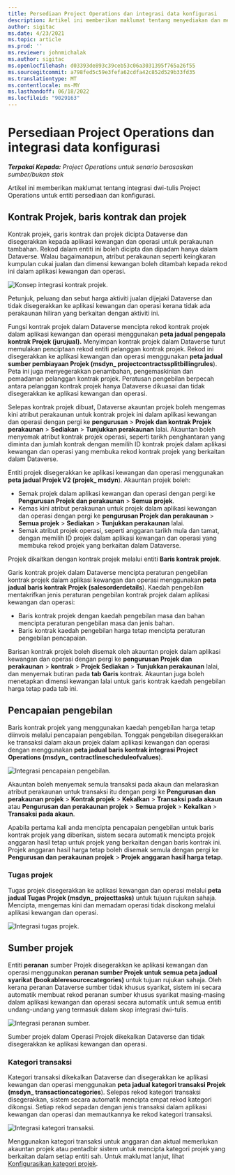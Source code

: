 ```yaml
---
title: Persediaan Project Operations dan integrasi data konfigurasi
description: Artikel ini memberikan maklumat tentang menyediakan dan mengkonfigurasi peta dwi-tulis Operasi Projek.
author: sigitac
ms.date: 4/23/2021
ms.topic: article
ms.prod: ''
ms.reviewer: johnmichalak
ms.author: sigitac
ms.openlocfilehash: d03393de893c39ceb53c06a3031395f765a26f55
ms.sourcegitcommit: a798fed5c59e3fefa62cdfa42c852d529b33fd35
ms.translationtype: MT
ms.contentlocale: ms-MY
ms.lasthandoff: 06/18/2022
ms.locfileid: "9029163"
---
```

# <a name="project-operations-setup-and-configuration-data-integration"></a>Persediaan Project Operations dan integrasi data konfigurasi

_**Terpakai Kepada:** Project Operations untuk senario berasaskan sumber/bukan stok_

Artikel ini memberikan maklumat tentang integrasi dwi-tulis Project Operations untuk entiti persediaan dan konfigurasi.

## <a name="project-contracts-contract-lines-and-projects"></a>Kontrak Projek, baris kontrak dan projek

Kontrak projek, garis kontrak dan projek dicipta Dataverse dan disegerakkan kepada aplikasi kewangan dan operasi untuk perakaunan tambahan. Rekod dalam entiti ini boleh dicipta dan dipadam hanya dalam Dataverse. Walau bagaimanapun, atribut perakaunan seperti keingkaran kumpulan cukai jualan dan dimensi kewangan boleh ditambah kepada rekod ini dalam aplikasi kewangan dan operasi.

  ![Konsep integrasi kontrak projek.](./media/1ProjectContract.jpg)

Petunjuk, peluang dan sebut harga aktiviti jualan dijejaki Dataverse dan tidak disegerakkan ke aplikasi kewangan dan operasi kerana tidak ada perakaunan hiliran yang berkaitan dengan aktiviti ini.

Fungsi kontrak projek dalam Dataverse mencipta rekod kontrak projek dalam aplikasi kewangan dan operasi menggunakan **peta jadual pengepala kontrak Projek (jurujual).** Menyimpan kontrak projek dalam Dataverse turut memulakan penciptaan rekod entiti pelanggan kontrak projek. Rekod ini disegerakkan ke aplikasi kewangan dan operasi menggunakan **peta jadual sumber pembiayaan Projek (msdyn\_ projectcontractssplitbillingrules**). Peta ini juga menyegerakkan penambahan, pengemaskinian dan pemadaman pelanggan kontrak projek. Peratusan pengebilan berpecah antara pelanggan kontrak projek hanya Dataverse dikuasai dan tidak disegerakkan ke aplikasi kewangan dan operasi.

Selepas kontrak projek dibuat, Dataverse akauntan projek boleh mengemas kini atribut perakaunan untuk kontrak projek ini dalam aplikasi kewangan dan operasi dengan pergi ke **pengurusan** > **Projek dan kontrak Projek perakaunan** > **Sediakan** > **Tunjukkan perakaunan** lalai. Akauntan boleh menyemak atribut kontrak projek operasi, seperti tarikh penghantaran yang diminta dan jumlah kontrak dengan memilih ID kontrak projek dalam aplikasi kewangan dan operasi yang membuka rekod kontrak projek yang berkaitan dalam Dataverse.

Entiti projek disegerakkan ke aplikasi kewangan dan operasi menggunakan **peta jadual Projek V2 (projek\_ msdyn**). Akauntan projek boleh:

  - Semak projek dalam aplikasi kewangan dan operasi dengan pergi ke **Pengurusan Projek dan perakaunan** > **Semua projek**. 
  - Kemas kini atribut perakaunan untuk projek dalam aplikasi kewangan dan operasi dengan pergi ke **pengurusan Projek dan perakaunan** > **Semua projek** > **Sediakan** > **Tunjukkan perakaunan** lalai.  
  - Semak atribut projek operasi, seperti anggaran tarikh mula dan tamat, dengan memilih ID projek dalam aplikasi kewangan dan operasi yang membuka rekod projek yang berkaitan dalam Dataverse.

Projek dikaitkan dengan kontrak projek melalui entiti **Baris kontrak projek**.

Garis kontrak projek dalam Dataverse mencipta peraturan pengebilan kontrak projek dalam aplikasi kewangan dan operasi menggunakan **peta jadual baris kontrak Projek (salesorderdetails**). Kaedah pengebilan mentakrifkan jenis peraturan pengebilan kontrak projek dalam aplikasi kewangan dan operasi:

  - Baris kontrak projek dengan kaedah pengebilan masa dan bahan mencipta peraturan pengebilan masa dan jenis bahan.
  - Baris kontrak kaedah pengebilan harga tetap mencipta peraturan pengebilan pencapaian.

Barisan kontrak projek boleh disemak oleh akauntan projek dalam aplikasi kewangan dan operasi dengan pergi ke **pengurusan Projek dan perakaunan** > **kontrak** > **Projek Sediakan** > **Tunjukkan perakaunan** lalai, dan menyemak butiran pada **tab Garis** kontrak. Akauntan juga boleh menetapkan dimensi kewangan lalai untuk garis kontrak kaedah pengebilan harga tetap pada tab ini.

## <a name="billing-milestones"></a>Pencapaian pengebilan

Baris kontrak projek yang menggunakan kaedah pengebilan harga tetap diinvois melalui pencapaian pengebilan. Tonggak pengebilan disegerakkan ke transaksi dalam akaun projek dalam aplikasi kewangan dan operasi dengan menggunakan **peta jadual baris kontrak integrasi Project Operations (msdyn\_ contractlinescheduleofvalues**).

  ![Integrasi pencapaian pengebilan.](./media/2Milestones.jpg)

Akauntan boleh menyemak semula transaksi pada akaun dan melaraskan atribut perakaunan untuk transaksi itu dengan pergi ke **Pengurusan dan perakaunan projek** > **Kontrak projek** > **Kekalkan** > **Transaksi pada akaun** atau **Pengurusan dan perakaunan projek** > **Semua projek** > **Kekalkan** > **Transaksi pada akaun**.

Apabila pertama kali anda mencipta pencapaian pengebilan untuk baris kontrak projek yang diberikan, sistem secara automatik mencipta projek anggaran hasil tetap untuk projek yang berkaitan dengan baris kontrak ini. Projek anggaran hasil harga tetap boleh disemak semula dengan pergi ke **Pengurusan dan perakaunan projek** > **Projek anggaran hasil harga tetap**.

### <a name="project-tasks"></a>Tugas projek

Tugas projek disegerakkan ke aplikasi kewangan dan operasi melalui **peta jadual Tugas Projek (msdyn\_ projecttasks)** untuk tujuan rujukan sahaja. Mencipta, mengemas kini dan memadam operasi tidak disokong melalui aplikasi kewangan dan operasi.

  ![Integrasi tugas projek.](./media/3Tasks.jpg)

## <a name="project-resources"></a>Sumber projek

Entiti **peranan** sumber Projek disegerakkan ke aplikasi kewangan dan operasi menggunakan **peranan sumber Projek untuk semua peta jadual syarikat (bookableresourcecategories)** untuk tujuan rujukan sahaja. Oleh kerana peranan Dataverse sumber tidak khusus syarikat, sistem ini secara automatik membuat rekod peranan sumber khusus syarikat masing-masing dalam aplikasi kewangan dan operasi secara automatik untuk semua entiti undang-undang yang termasuk dalam skop integrasi dwi-tulis.

![Integrasi peranan sumber.](./media/5Resources.jpg)

Sumber projek dalam Operasi Projek dikekalkan Dataverse dan tidak disegerakkan ke aplikasi kewangan dan operasi.

### <a name="transaction-categories"></a>Kategori transaksi

Kategori transaksi dikekalkan Dataverse dan disegerakkan ke aplikasi kewangan dan operasi menggunakan **peta jadual kategori transaksi Projek (msdyn\_ transactioncategories**). Selepas rekod kategori transaksi disegerakkan, sistem secara automatik mencipta empat rekod kategori dikongsi. Setiap rekod sepadan dengan jenis transaksi dalam aplikasi kewangan dan operasi dan memautkannya ke rekod kategori transaksi.

![Integrasi kategori transaksi.](./media/4TransactionCategories.jpg)

Menggunakan kategori transaksi untuk anggaran dan aktual memerlukan akauntan projek atau pentadbir sistem untuk mencipta kategori projek yang berkaitan dalam setiap entiti sah. Untuk maklumat lanjut, lihat [Konfigurasikan kategori projek](../project-accounting/configure-project-categories.md).
